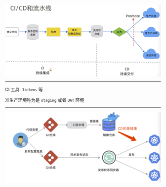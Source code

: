 ![a](./pics/cicd.png)

---

CI 工具:  `Jinkens` 等

准生产环境称为是 `staging` 或者 `UAT` 环境

---

![a](./pics/cicd2.png)



